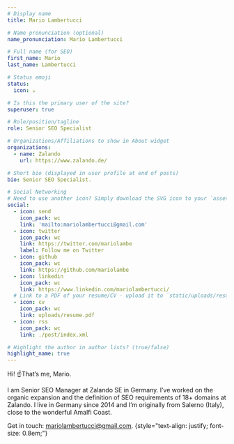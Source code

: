 ```yaml
---
# Display name
title: Mario Lambertucci

# Name pronunciation (optional)
name_pronunciation: Mario Lambertucci

# Full name (for SEO)
first_name: Mario
last_name: Lambertucci

# Status emoji
status:
  icon: ☕️

# Is this the primary user of the site?
superuser: true

# Role/position/tagline
role: Senior SEO Specialist   

# Organizations/Affiliations to show in About widget
organizations:
  - name: Zalando
    url: https://www.zalando.de/

# Short bio (displayed in user profile at end of posts)
bio: Senior SEO Specialist.

# Social Networking
# Need to use another icon? Simply download the SVG icon to your `assets/media/icons/` folder.
social:
  - icon: send
    icon_pack: wc
    link: 'mailto:mariolambertucci@gmail.com'
  - icon: twitter
    icon_pack: wc
    link: https://twitter.com/mariolambe
    label: Follow me on Twitter
  - icon: github
    icon_pack: wc
    link: https://github.com/mariolambe
  - icon: linkedin
    icon_pack: wc
    link: https://www.linkedin.com/mariolambertucci/
  # Link to a PDF of your resume/CV - upload it to `static/uploads/resume.pdf`
  - icon: cv
    icon_pack: wc
    link: uploads/resume.pdf
  - icon: rss
    icon_pack: wc
    link: ./post/index.xml

# Highlight the author in author lists? (true/false)
highlight_name: true
---
```

Hi! ☝️That’s me, Mario.

I am Senior SEO Manager at Zalando SE in Germany. I’ve worked on the organic expansion and the definition of SEO requirements of 18+ domains at Zalando.
I live in Germany since 2014 and I’m originally from Salerno (Italy), close to the wonderful Amalfi Coast.

Get in touch: mariolambertucci@gmail.com.
{style="text-align: justify; font-size: 0.8em;"}
